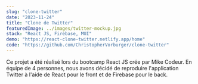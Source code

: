 ```yaml
---
slug: "clone-twitter"
date: "2023-11-24"
title: "Clone de Twitter"
featuredImage: ../images/twitter-mockup.jpg
stack: "React JS, Firebase, MUI"
demo: "https://react-clone-twitter.netlify.app/home"
code: "https://github.com/ChristopherVorburger/clone-twitter"
---
```


Ce projet a été réalisé lors du bootcamp React JS crée par Mike Codeur. En équipe de 4 personnes, nous avons décidé de reproduire l'application Twitter à l'aide de React pour le front et de Firebase pour le back.
